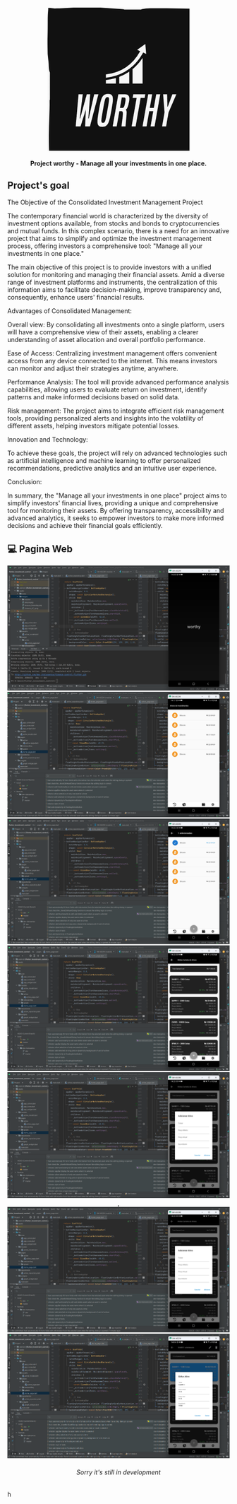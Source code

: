 <h4 align="center">
    <img src="assets/images/readme/logo.png"/>
    <br>
    <br>
    Project worthy - Manage all your investments in one place.
</h4>

## Project's goal

The Objective of the Consolidated Investment Management Project

The contemporary financial world is characterized by the diversity of investment options available,
from stocks and bonds to cryptocurrencies and mutual funds. In this complex scenario, there is a need
for an innovative project that aims to simplify and optimize the investment management process,
offering investors a comprehensive tool: "Manage all your investments in one place."

The main objective of this project is to provide investors with a unified solution for monitoring and managing their financial assets.
Amid a diverse range of investment platforms and instruments, the centralization of this information aims to facilitate decision-making,
improve transparency and, consequently, enhance users' financial results.

Advantages of Consolidated Management:

Overall view:
By consolidating all investments onto a single platform, users will have a comprehensive view of their assets,
enabling a clearer understanding of asset allocation and overall portfolio performance.

Ease of Access:
Centralizing investment management offers convenient access from any device connected to the internet.
This means investors can monitor and adjust their strategies anytime, anywhere.

Performance Analysis:
The tool will provide advanced performance analysis capabilities, allowing users to evaluate return on investment,
identify patterns and make informed decisions based on solid data.

Risk management:
The project aims to integrate efficient risk management tools, providing personalized alerts and insights into the volatility of different assets,
helping investors mitigate potential losses.

Innovation and Technology:

To achieve these goals, the project will rely on advanced technologies such as artificial intelligence
and machine learning to offer personalized recommendations, predictive analytics and an intuitive user experience.

Conclusion:

In summary, the "Manage all your investments in one place" project aims to simplify investors' financial lives,
providing a unique and comprehensive tool for monitoring their assets. By offering transparency,
accessibility and advanced analytics, it seeks to empower investors to make more informed decisions and achieve their financial goals efficiently.

## :computer: Pagina Web

<p align="center">
    <img src="assets/images/readme/splash_page.png" alt="Page Splash"/>  
    <img src="assets/images/readme/home_page.png" alt="Page Home"/>
    <img src="assets/images/readme/add_home_page.png" alt="Page Add Home"/>
    <img src="assets/images/readme/active_page.png" alt="Page Active"/>
    <img src="assets/images/readme/add_active_page.png" alt="Page Add Active"/>,
    <img src="assets/images/readme/add_active_page.png" alt="Page Add Active"/>
    <img src="assets/images/readme/edit_active_page.png" alt="Page Edit Active"/>
</p>

<h6 align="center">Sorry it's still in development</h6>h